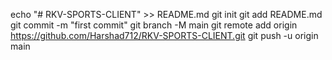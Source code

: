 echo "# RKV-SPORTS-CLIENT" >> README.md
git init
git add README.md
git commit -m "first commit"
git branch -M main
git remote add origin https://github.com/Harshad712/RKV-SPORTS-CLIENT.git
git push -u origin main
